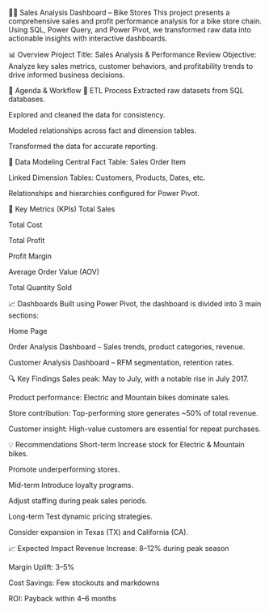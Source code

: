 🚴‍♂️ Sales Analysis Dashboard – Bike Stores
This project presents a comprehensive sales and profit performance analysis for a bike store chain. Using SQL, Power Query, and Power Pivot, we transformed raw data into actionable insights with interactive dashboards.

📊 Overview
Project Title: Sales Analysis & Performance Review
Objective: Analyze key sales metrics, customer behaviors, and profitability trends to drive informed business decisions.

📂 Agenda & Workflow
🔄 ETL Process
Extracted raw datasets from SQL databases.

Explored and cleaned the data for consistency.

Modeled relationships across fact and dimension tables.

Transformed the data for accurate reporting.

🧩 Data Modeling
Central Fact Table: Sales Order Item

Linked Dimension Tables: Customers, Products, Dates, etc.

Relationships and hierarchies configured for Power Pivot.

📐 Key Metrics (KPIs)
Total Sales

Total Cost

Total Profit

Profit Margin

Average Order Value (AOV)

Total Quantity Sold

📈 Dashboards
Built using Power Pivot, the dashboard is divided into 3 main sections:

Home Page

Order Analysis Dashboard – Sales trends, product categories, revenue.

Customer Analysis Dashboard – RFM segmentation, retention rates.

🔍 Key Findings
Sales peak: May to July, with a notable rise in July 2017.

Product performance: Electric and Mountain bikes dominate sales.

Store contribution: Top-performing store generates ~50% of total revenue.

Customer insight: High-value customers are essential for repeat purchases.

💡 Recommendations
Short-term
Increase stock for Electric & Mountain bikes.

Promote underperforming stores.

Mid-term
Introduce loyalty programs.

Adjust staffing during peak sales periods.

Long-term
Test dynamic pricing strategies.

Consider expansion in Texas (TX) and California (CA).

📈 Expected Impact
Revenue Increase: 8–12% during peak season

Margin Uplift: 3–5%

Cost Savings: Few stockouts and markdowns

ROI: Payback within 4–6 months
